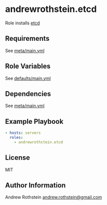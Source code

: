 andrewrothstein.etcd
=========

Role installs [etcd](https://github.com/coreos/etcd)

Requirements
------------

See [meta/main.yml](meta/main.yml)

Role Variables
--------------

See [defaults/main.yml](defaults/main.yml)

Dependencies
------------

See [meta/main.yml](meta/main.yml)

Example Playbook
----------------

```yml
- hosts: servers
  roles:
	- andrewrothstein.etcd
```

License
-------

MIT

Author Information
------------------

Andrew Rothstein andrew.rothstein@gmail.com
